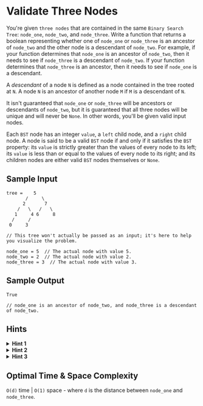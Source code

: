 # Validate Three Nodes

You're given `three nodes` that are contained in the same `Binary Search Tree`: `node_one`, `node_two`, and `node_three`. Write a function that returns a boolean representing whether one of `node_one` or `node_three` is an ancestor of `node_two` and the other node is a descendant of `node_two`. For example, if your function determines that `node_one` is an ancestor of `node_two`, then it needs to see if `node_three` is a descendant of `node_two`. If your function determines that `node_three` is an ancestor, then it needs to see if `node_one` is a descendant.

A *descendant* of a node `N` is defined as a node contained in the tree rooted at `N`. A node `N` is an ancestor of another node `M` if `M` is a descendant of `N`.

It isn't guaranteed that `node_one` or `node_three` will be ancestors or descendants of `node_two`, but it is guaranteed that all three nodes will be unique and will never be `None`. In other words, you'll be given valid input nodes.

Each `BST` node has an integer `value`, a `left` child node, and a `right` child node. A node is said to be a valid `BST` node if and only if it satisfies the `BST` property: its `value` is strictly greater than the values of every node to its left; its `value` is less than or equal to the values of every node to its right; and its children nodes are either valid `BST` nodes themselves or `None`.

## Sample Input

```plaintext
tree =    5
       /     \
      2       7
    /   \   /   \
   1     4 6     8
  /     /
 0     3  

// This tree won't actually be passed as an input; it's here to help you visualize the problem.

node_one = 5  // The actual node with value 5.
node_two = 2  // The actual node with value 2.
node_three = 3  // The actual node with value 3.
```

## Sample Output

```plaintext
True 

// node_one is an ancestor of node_two, and node_three is a descendant of node_two.
```

## Hints

<details>
<summary><b>Hint 1</b></summary>

Keep in mind that the nodes passed to you are contained in a `Binary Search Tree`—not just a normal `Binary Tree`. How might this help you traverse the tree faster?

</details>

<details>
<summary><b>Hint 2</b></summary>

There are multiple ways to solve this problem, but the simplest is to just check the possible relationships between the nodes. Since you're looking for a descendant and an ancestor, simply check if `node_one` is a descendant of `node_two`, and if it is, then check if `node_three` is an ancestor of `node_two`. If the previous checks come out negative, check if `node_three` is a descendant of `node_two`, and if it is, then check if `node_one` is an ancestor of `node_two`.

</details>

<details>
<summary><b>Hint 3</b></summary>

Although the approach mentioned in `Hint #2` is fairly efficient (it runs in `O(h)` time, where `h` is the height of the tree), there's a way to solve this problem faster. It involves realizing that, when searching for `node_two` from either `node_one` or `node_three`, if you ever reach `node_three` from `node_one` or `node_one` from `node_three` before reaching `node_two`, then you can immediately stop the algorithm, because `node_two` cannot be between these nodes.
</details>

## Optimal Time & Space Complexity

`O(d)` time | `O(1)` space - where `d` is the distance between `node_one` and `node_three`.
